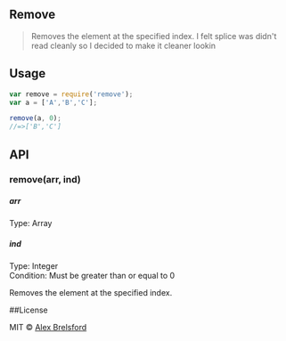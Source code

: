 ## Remove


> Removes the element at the specified index. I felt splice was didn't read cleanly so I decided to make it cleaner lookin

## Usage
```js
var remove = require('remove');
var a = ['A','B','C'];

remove(a, 0);
//=>['B','C']
```

## API

### remove(arr, ind)

##### arr
Type: Array

##### ind
Type: Integer<br>
Condition: Must be greater than or equal to 0

Removes the element at the specified index.

##License

MIT © [Alex Brelsford](abrelsfo.github.io)
